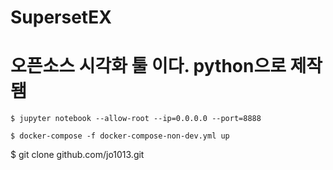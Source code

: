# SupersetEX


# 오픈소스 시각화 툴 이다. python으로 제작됌


```
$ jupyter notebook --allow-root --ip=0.0.0.0 --port=8888
```

```
$ docker-compose -f docker-compose-non-dev.yml up
```
$ git clone github.com/jo1013.git

